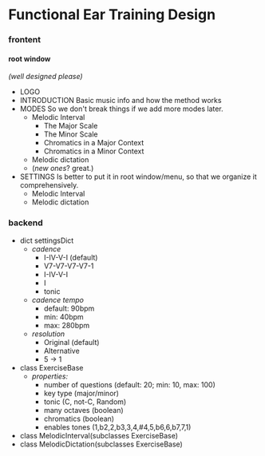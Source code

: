 # Functional Ear Training Design

### frontent

#### root window

*(well designed please)*

* LOGO
* INTRODUCTION
  Basic music info and how the method works
* MODES
  So we don't break things if we add more modes later.
  * Melodic Interval
    * The Major Scale
    * The Minor Scale
    * Chromatics in a Major Context
    * Chromatics in a Minor Context
  * Melodic dictation
  * (*new ones*? great.)
* SETTINGS
  Is better to put it in root window/menu, so that we organize it comprehensively.
  * Melodic Interval
  * Melodic dictation

### backend

* dict settingsDict
  * *cadence*
    * I-IV-V-I (default)
    * V7-V7-V7-V7-1
    * I-IV-V-I
    * I
    * tonic
  * *cadence tempo*
    * default: 90bpm
    * min: 40bpm
    * max: 280bpm
  * *resolution*
    * Original (default)
    * Alternative
    * 5 -> 1  
* class ExerciseBase
  * *properties:*
    * number of questions (default: 20; min: 10, max: 100)
    * key type (major/minor)
    * tonic (C, not-C, Random)
    * many octaves (boolean)
    * chromatics (boolean)
    * enables tones (1,b2,2,b3,3,4,#4,5,b6,6,b7,7,1)
* class MelodicInterval(subclasses ExerciseBase)
* class MelodicDictation(subclasses ExerciseBase)
